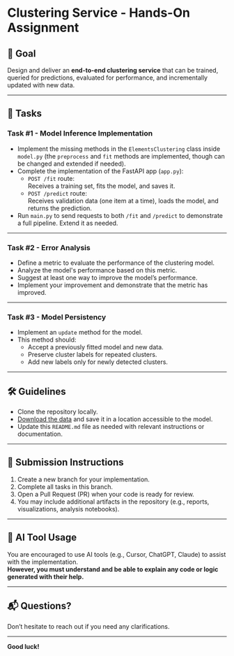 # Clustering Service - Hands-On Assignment

## 🎯 Goal

Design and deliver an **end-to-end clustering service** that can be trained, queried for predictions, evaluated for performance, and incrementally updated with new data.

---

## 🧩 Tasks

### Task #1 - Model Inference Implementation

- Implement the missing methods in the `ElementsClustering` class inside `model.py` (the `preprocess` and `fit` methods are implemented, though can be changed and extended if needed).
- Complete the implementation of the FastAPI app (`app.py`):
  - `POST /fit` route:  
    Receives a training set, fits the model, and saves it.
  - `POST /predict` route:  
    Receives validation data (one item at a time), loads the model, and returns the prediction.
- Run `main.py` to send requests to both `/fit` and `/predict` to demonstrate a full pipeline. Extend it as needed.

---

### Task #2 - Error Analysis

- Define a metric to evaluate the performance of the clustering model.
- Analyze the model's performance based on this metric.
- Suggest at least one way to improve the model’s performance.
- Implement your improvement and demonstrate that the metric has improved.

---

### Task #3 - Model Persistency

- Implement an `update` method for the model.
- This method should:
  - Accept a previously fitted model and new data.
  - Preserve cluster labels for repeated clusters.
  - Add new labels only for newly detected clusters.

---

## 🛠️ Guidelines

- Clone the repository locally.
- [Download the data](https://drive.google.com/drive/folders/1O4gbkJNW7IU8xcS2yA0Jmz_XlCRIP2cg?usp=drive_link) and save it in a location accessible to the model.
- Update this `README.md` file as needed with relevant instructions or documentation.

---

## 🚀 Submission Instructions

1. Create a new branch for your implementation.
2. Complete all tasks in this branch.
3. Open a Pull Request (PR) when your code is ready for review.
4. You may include additional artifacts in the repository (e.g., reports, visualizations, analysis notebooks).

---

## 🤖 AI Tool Usage

You are encouraged to use AI tools (e.g., Cursor, ChatGPT, Claude) to assist with the implementation.  
**However, you must understand and be able to explain any code or logic generated with their help.**

---

## 📬 Questions?

Don’t hesitate to reach out if you need any clarifications.

---

**Good luck!**